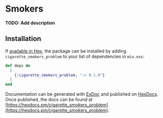 # Smokers

**TODO: Add description**

## Installation

If [available in Hex](https://hex.pm/docs/publish), the package can be installed
by adding `cigarette_smokers_problem` to your list of dependencies in `mix.exs`:

```elixir
def deps do
  [
    {:cigarette_smokers_problem, "~> 0.1.0"}
  ]
end
```

Documentation can be generated with [ExDoc](https://github.com/elixir-lang/ex_doc)
and published on [HexDocs](https://hexdocs.pm). Once published, the docs can
be found at [https://hexdocs.pm/cigarette_smokers_problem](https://hexdocs.pm/cigarette_smokers_problem).

